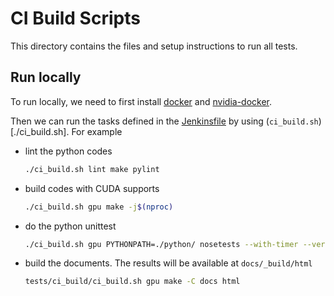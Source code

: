 # CI Build Scripts

This directory contains the files and setup instructions to run all tests.

## Run locally

To run locally, we need to first install
[docker](https://docs.docker.com/engine/installation/) and
[nvidia-docker](https://github.com/NVIDIA/nvidia-docker/wiki).

Then we can run the tasks defined in the [Jenkinsfile](../../Jenkinsfile) by
using (`ci_build.sh`)[./ci_build.sh]. For example

- lint the python codes

  ```bash
  ./ci_build.sh lint make pylint
  ```

- build codes with CUDA supports

  ```bash
  ./ci_build.sh gpu make -j$(nproc)
  ```

- do the python unittest

  ```bash
  ./ci_build.sh gpu PYTHONPATH=./python/ nosetests --with-timer --verbose tests/python/unittest'
  ```

- build the documents. The results will be available at `docs/_build/html`

  ```bash
  tests/ci_build/ci_build.sh gpu make -C docs html
  ```

